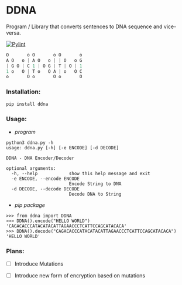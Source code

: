 # DDNA
Program / Library that converts sentences to DNA sequence and vice-versa.

[![Pylint](https://github.com/Aayush9029/DDNA/actions/workflows/pylint.yml/badge.svg)](https://github.com/Aayush9029/DDNA/actions/workflows/pylint.yml)
```js
O       o O       o O       o
A O   o | A O   o | | O   o G
| G O | C 1 | O G | T | O | 1
1 o   O | T o   O A | o   O C
o       O o       O o       O
```

### Installation:
```sh
pip install ddna
```


### Usage:

- *program*
```
python3 ddna.py -h    
usage: ddna.py [-h] [-e ENCODE] [-d DECODE]

DDNA - DNA Encoder/Decoder

optional arguments:
  -h, --help            show this help message and exit
  -e ENCODE, --encode ENCODE
                        Encode String to DNA
  -d DECODE, --decode DECODE
                        Decode DNA to String
```

- *pip package*
```
>>> from ddna import DDNA
>>> DDNA().encode("HELLO WORLD")
'CAGACACCCATACATACATTAGAACCCTCATTCCAGCATACACA'
>>> DDNA().decode("CAGACACCCATACATACATTAGAACCCTCATTCCAGCATACACA")
'HELLO WORLD'
```

### Plans:
- [ ] Introduce Mutations
- [ ] Introduce new form of encryption based on mutations


